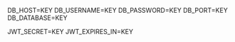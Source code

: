 DB_HOST=KEY
DB_USERNAME=KEY
DB_PASSWORD=KEY
DB_PORT=KEY
DB_DATABASE=KEY

JWT_SECRET=KEY
JWT_EXPIRES_IN=KEY